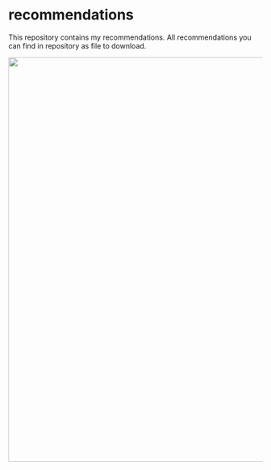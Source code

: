 # recommendations
This repository contains my recommendations. All recommendations you can find in repository as file to download.

<p align="center">
    <img src="https://ibb.co/HT2vvBf" width="800">
</p>
